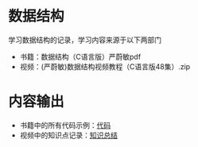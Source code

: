 # 数据结构

学习数据结构的记录，学习内容来源于以下两部门
* 书籍：数据结构（C语言版）严蔚敏pdf
* 视频：(严蔚敏)数据结构视频教程（C语言版48集）.zip

# 内容输出

* 书籍中的所有代码示例：[代码](./src/README.md)
* 视频中的知识点记录：[知识总结](./document/README.md)